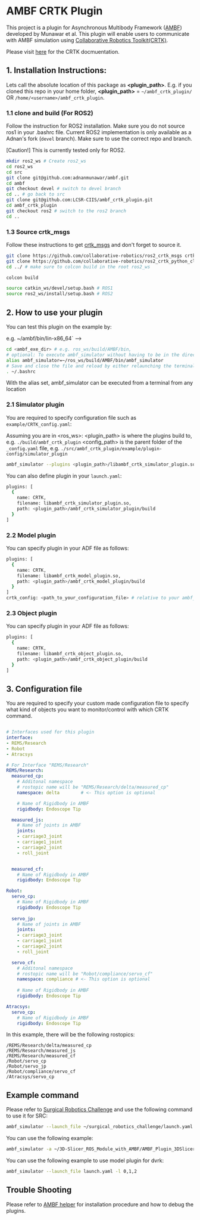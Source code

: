 # AMBF CRTK Plugin
This project is a plugin for Asynchronous Multibody Framework ([AMBF](https://github.com/WPI-AIM/ambf)) developed by Munawar et al. 
This plugin will enable users to communicate with AMBF simulation using [Collaborative Robotics Toolkit(CRTK)](https://github.com/collaborative-robotics).

Please visit [here](https://github.com/collaborative-robotics/documentation) for the CRTK docmuentation.


## 1. Installation Instructions:
Lets call the absolute location of this package as **<plugin_path>**. E.g. if you cloned this repo in your home folder, **<plugin_path>** = `~/ambf_crtk_plugin/` OR `/home/<username>/ambf_crtk_plugin`.

### 1.1 clone and build (For ROS2)
Follow the instruction for ROS2 installation. Make sure you do not source ros1 in your .bashrc file.
Current ROS2 implementation is only available as a Adnan's fork (`devel` branch). 
Make sure to use the correct repo and branch. 

[Caution!] This is currently tested only for ROS2.

```bash
mkdir ros2_ws # Create ros2_ws
cd ros2_ws
cd src
git clone git@github.com:adnanmunawar/ambf.git
cd ambf
git checkout devel # switch to devel branch
cd .. # go back to src 
git clone git@github.com:LCSR-CIIS/ambf_crtk_plugin.git
cd ambf_crtk_plugin
git checkout ros2 # switch to the ros2 branch
cd ..
```

### 1.3 Source crtk_msgs
Follow these instructions to get [crtk_msgs](https://github.com/collaborative-robotics/crtk_msgs) and don't forget to source it.
```bash
git clone https://github.com/collaborative-robotics/ros2_crtk_msgs crtk/crtk_msgs
git clone https://github.com/collaborative-robotics/ros2_crtk_python_client crtk/crtk_python_client
cd ../ # make sure to colcon build in the root ros2_ws

colcon build

source catkin_ws/devel/setup.bash # ROS1
source ros2_ws/install/setup.bash # ROS2
```

## 2. How to use your plugin
You can test this plugin on the example by:
<!-- `<ambf_exe_dir> ---> e.g. ~/ambf/bin/lin-x86_64` -->
```bash
cd <ambf_exe_dir> # e.g. ros_ws/build/AMBF/bin,
# optional: To execute ambf_simulator without having to be in the directory, one can set an alias
alias ambf_simulator=~/ros_ws/build/AMBF/bin/ambf_simulator
# Save and close the file and reload by either relaunching the terminal or typing 
. ~/.bashrc
```
With the alias set, ambf_simulator can be executed from a terminal from any location

### 2.1 Simulator plugin
You are required to specify configuration file such as `example/CRTK_config.yaml`:

Assuming you are in <ros_ws>:
<plugin_path> is where the plugins build to, e.g. `./build/ambf_crtk_plugin`
<config_path> is the parent folder of the `_config.yaml` file, e.g. `./src/ambf_crtk_plugin/example/plugin-config/simulator_plugin`

```bash
ambf_simulator --plugins <plugin_path>/libambf_crtk_simulator_plugin.so --conf <config_path>/CRTK_config.yaml
```

You can also define plugin in your `launch.yaml`: 

```bash
plugins: [
  {
    name: CRTK,
    filename: libambf_crtk_simulator_plugin.so,
    path: <plugin_path>/ambf_crtk_simulator_plugin/build
  }
]
```

### 2.2 Model plugin
You can specify plugin in your ADF file as follows:
```bash
plugins: [
  {
    name: CRTK,
    filename: libambf_crtk_model_plugin.so,
    path: <plugin_path>/ambf_crtk_model_plugin/build
  }
]
crtk_config: <path_to_your_configuration_file> # relative to your ambf_crtk_model_plugin/src/model_plugin
```

### 2.3 Object plugin
You can specify plugin in your ADF file as follows:
```bash
plugins: [
  {
    name: CRTK,
    filename: libambf_crtk_object_plugin.so,
    path: <plugin_path>/ambf_crtk_object_plugin/build
  }
]
```

## 3. Configuration file
You are required to specify your custom made configuration file to specify what kind of objects you want to monitor/control with which CRTK command.
```CRTK_config.yaml

# Interfaces used for this plugin
interface:
- REMS/Research
- Robot
- Atracsys

# For Interface "REMS/Research"
REMS/Research:
  measured_cp:
    # Additonal namespace
    # rostopic name will be "REMS/Research/delta/measured_cp" 
    namespace: delta        # <- This option is optional

    # Name of Rigidbody in AMBF 
    rigidbody: Endoscope Tip

  measured_js:
    # Name of joints in AMBF
    joints:
    - carriage3_joint
    - carriage1_joint
    - carriage2_joint
    - roll_joint


  measured_cf:
    # Name of Rigidbody in AMBF 
    rigidbody: Endoscope Tip

Robot:
  servo_cp:
    # Name of Rigidbody in AMBF 
    rigidbody: Endoscope Tip
  
  servo_jp:
    # Name of joints in AMBF 
    joints:
    - carriage3_joint
    - carriage1_joint
    - carriage2_joint
    - roll_joint

  servo_cf:
    # Additonal namespace
    # rostopic name will be "Robot/compliance/servo_cf" 
    namespace: compliance # <- This option is optional
    
    # Name of Rigidbody in AMBF 
    rigidbody: Endoscope Tip

Atracsys:
  servo_cp:
    # Name of Rigidbody in AMBF 
    rigidbody: Endoscope Tip
```

In this example, there will be the following rostopics:
```
/REMS/Research/delta/measured_cp
/REMS/Research/measured_js
/REMS/Research/measured_cf
/Robot/servo_cp
/Robot/servo_jp
/Robot/compliance/servo_cf
/Atracsys/servo_cp
```

## Example command 
Please refer to [Surgical Robotics Challenge](https://github.com/surgical-robotics-ai/surgical_robotics_challenge) and use the following command to use it for SRC:
 
```bash
ambf_simulator --launch_file ~/surgical_robotics_challenge/launch.yaml -l 0,1,2,3,4,5 --plugins <plugin_path>/libambf_crtk_simulator_plugin.so --conf <config_path>/SRC_config.yaml 
```

You can use the following example:
```bash
ambf_simulator -a ~/3D-Slicer_ROS_Module_with_AMBF/AMBF_Plugin_3DSlicer/ADF/galen.yaml --plugins <plugin_path>/libambf_crtk_simulator_plugin.so --conf <config_path>/CRTK_config.yaml 
```

You can use the following example to use model plugin for dvrk:
```bash
ambf_simulator --launch_file launch.yaml -l 0,1,2
```

## Trouble Shooting
Please refer to [AMBF helper](https://github.com/LCSR-CIIS/AMBF_helper) for installation procedure and how to debug the plugins.
